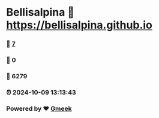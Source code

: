 # Bellisalpina :link: https://bellisalpina.github.io 
### :page_facing_up: [7](https://bellisalpina.github.io/tag.html) 
### :speech_balloon: 0 
### :hibiscus: 6279 
### :alarm_clock: 2024-10-09 13:13:43 
### Powered by :heart: [Gmeek](https://github.com/Meekdai/Gmeek)
